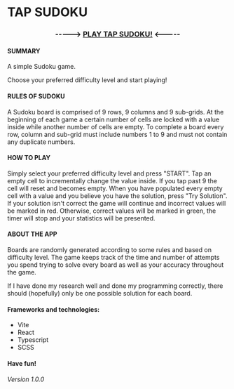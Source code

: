 # TAP SUDOKU

<h3 align="center"> -----> <a href="https://imaginaryverse.github.io/tap-sudoku/">PLAY TAP SUDOKU!</a> <----- </h3>

#### SUMMARY

A simple Sudoku game.

Choose your preferred difficulty level and start playing!

#### RULES OF SUDOKU

A Sudoku board is comprised of 9 rows, 9 columns and 9 sub-grids.
At the beginning of each game a certain number of cells are locked with a value inside while another number of cells are empty.
To complete a board every row, column and sub-grid must include numbers 1 to 9 and must not contain any duplicate numbers.

#### HOW TO PLAY

Simply select your preferred difficulty level and press "START".
Tap an empty cell to incrementally change the value inside.
If you tap past 9 the cell will reset and becomes empty.
When you have populated every empty cell with a value and you believe you have the solution, press "Try Solution".
If your solution isn't correct the game will continue and incorrect values will be marked in red. Otherwise, correct values will be marked in green, the timer will stop and your statistics will be presented.

#### ABOUT THE APP

Boards are randomly generated according to some rules and based on difficulty level.
The game keeps track of the time and number of attempts you spend trying to solve every board as well as your accuracy throughout the game.

If I have done my research well and done my programming correctly, there should (hopefully) only be one possible solution for each board.

#### Frameworks and technologies:

- Vite
- React
- Typescript
- SCSS

#### Have fun!

###### Version 1.0.0
